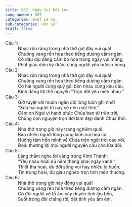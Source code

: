 ```yaml
---
title: 887. Ngày Vui Đôi Lứa
song-number: 887
categories: Biệt Lễ Ca
sub-categories: Hôn Lễ
draft: false
---
```

<dl><dt>Câu 1:</dt><dd data-verse="1">Nhạc rộn ràng trong nhà thờ giờ đây vui quá! <br/>Chuông vang rền hòa theo tiếng dương cầm ngân. <br/>Cô dâu dịu dàng cầm bó hoa trong ngày vui mừng, <br/>Phút giâu diệu kỳ được cùng người yêu bước chung. </dd><dt>Câu 2:</dt><dd data-verse="2">Nhạc rộn ràng trong nhà thờ giờ đây vui quá! <br/>Chuông vang rền hòa theo tiếng dương cầm ngân. <br/>Có hai người cùng quỳ gối bên nhau cùng kêu cầu, <br/>Kính dâng lời thề nguyền “Trọn đời yêu mến nhau.” </dd><dt>Câu 3:</dt><dd data-verse="3">Giờ tuyệt vời muôn ngàn đời lòng luôn ghi nhớ! <br/>“Xưa hai người từ nay sẽ nên một thôi.” <br/>Cám ơn Ngài vì hạnh phúc Chúa ban từ trên trời, <br/>Chúng con nguyện trọn đời làm đẹp danh Chúa thôi. </dd><dt>Câu 4:</dt><dd data-verse="4">Nhà thờ trong giờ này trang nghiêm quá! <br/>Bao nhiêu người lòng cung kính vui hòa ca. <br/>Hướng tâm hồn mình về Chúa trên ngôi trời cao vời, <br/>Đoái thương lời mọi người nguyện cầu cho lứa đôi. </dd><dt>Câu 5:</dt><dd data-verse="5">Lặng thầm nghe lời vàng trong Kinh Thánh; <br/>“Yêu nhau hoài dù năm tháng phai ngày xanh.” <br/>Thiết tha hoài, dù đời sống vui hay nhiều lo buồn; <br/>Tín trung hoài, dù giàu nghèo trọn tình mến thương. </dd><dt>Câu 6:</dt><dd data-verse="6">Nhà thờ trong giờ này đông vui quá! <br/>Chuông vang rền hòa theo tiếng dương cầm ngân. <br/>Có đôi người về tổ ấm xây duyên tình lâu bền, <br/>Suốt trong đời chẳng rời, dệt tình yêu ấm êm. </dd></dl>